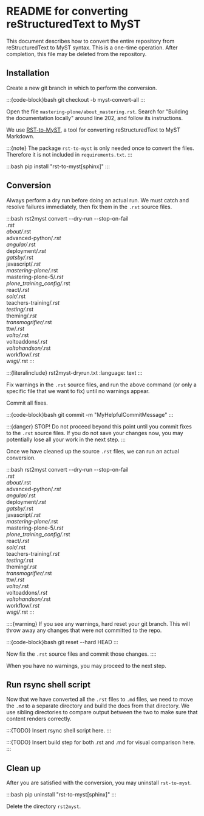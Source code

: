 # README for converting reStructuredText to MyST

This document describes how to convert the entire repository from reStructuredText to MyST syntax.
This is a one-time operation.
After completion, this file may be deleted from the repository.


## Installation

Create a new git branch in which to perform the conversion.

:::{code-block}bash
git checkout -b myst-convert-all
:::

Open the file `mastering-plone/about_mastering.rst`.
Search for "Building the documentation locally" around line 202, and follow its instructions.

We use [RST-to-MyST](https://rst-to-myst.readthedocs.io/en/latest/index.html), a tool for converting reStructuredText to MyST Markdown.

:::{note}
The package `rst-to-myst` is only needed once to convert the files.
Therefore it is not included in `requirements.txt`.
:::

:::bash
pip install "rst-to-myst[sphinx]"
:::

## Conversion

Always perform a dry run before doing an actual run.
We must catch and resolve failures immediately, then fix them in the `.rst` source files.

:::bash
rst2myst convert --dry-run --stop-on-fail \
*.rst \
about/*.rst \
advanced-python/*.rst \
angular/*.rst \
deployment/*.rst \
gatsby/*.rst \
javascript/*.rst \
mastering-plone/*.rst \
mastering-plone-5/*.rst \
plone_training_config/*.rst \
react/*.rst \
solr/*.rst \
teachers-training/*.rst \
testing/*.rst \
theming/*.rst \
transmogrifier/*.rst \
ttw/*.rst \
volto/*.rst \
voltoaddons/*.rst \
voltohandson/*.rst \
workflow/*.rst \
wsgi/*.rst
:::

:::{literalinclude} rst2myst-dryrun.txt
:language: text
:::

Fix warnings in the `.rst` source files, and run the above command (or only a specific file that we want to fix) until no warnings appear.

Commit all fixes.

:::{code-block}bash
git commit -m "MyHelpfulCommitMessage"
:::

:::{danger}
STOP!
Do not proceed beyond this point until you commit fixes to the `.rst` source files.
If you do not save your changes now, you may potentially lose all your work in the next step.
:::

Once we have cleaned up the source `.rst` files, we can run an actual conversion.

:::bash
rst2myst convert --dry-run --stop-on-fail \
*.rst \
about/*.rst \
advanced-python/*.rst \
angular/*.rst \
deployment/*.rst \
gatsby/*.rst \
javascript/*.rst \
mastering-plone/*.rst \
mastering-plone-5/*.rst \
plone_training_config/*.rst \
react/*.rst \
solr/*.rst \
teachers-training/*.rst \
testing/*.rst \
theming/*.rst \
transmogrifier/*.rst \
ttw/*.rst \
volto/*.rst \
voltoaddons/*.rst \
voltohandson/*.rst \
workflow/*.rst \
wsgi/*.rst
:::

::::{warning}
If you see any warnings, hard reset your git branch.
This will throw away any changes that were not committed to the repo.

:::{code-block}bash
git reset --hard HEAD
:::

Now fix the `.rst` source files and commit those changes.
::::

When you have no warnings, you may proceed to the next step.

## Run rsync shell script

Now that we have converted all the `.rst` files to `.md` files, we need to move the `.md` to a separate directory and build the docs from that directory.
We use sibling directories to compare output between the two to make sure that content renders correctly.

:::{TODO}
Insert rsync shell script here.
:::

:::{TODO}
Insert build step for both .rst and .md for visual comparison here.
:::

## Clean up

After you are satisfied with the conversion, you may uninstall `rst-to-myst`.

:::bash
pip uninstall "rst-to-myst[sphinx]"
:::

Delete the directory `rst2myst`.
